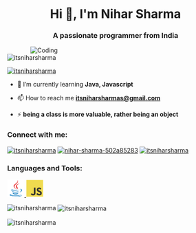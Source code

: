 <h1 align="center">Hi 👋, I'm Nihar Sharma</h1>
<h3 align="center">A passionate programmer from India</h3>
<img align="right" alt="Coding" width="450" src="https://cdn.dribbble.com/users/1162077/screenshots/3848914/programmer.gif">

<p align="left"> <img src="https://komarev.com/ghpvc/?username=itsniharsharma&label=Profile%20views&color=0e75b6&style=flat" alt="itsniharsharma" /> </p>

<p align="left"> <a href="https://twitter.com/itsniharsharma" target="blank"><img src="https://img.shields.io/twitter/follow/itsniharsharma?logo=twitter&style=for-the-badge" alt="itsniharsharma" /></a> </p>

- 🌱 I’m currently learning **Java, Javascript**

- 📫 How to reach me **itsniharsharmas@gmail.com**

- ⚡ **being a class is more valuable, rather being an object**

<h3 align="left">Connect with me:</h3>
<p align="left">
<a href="https://twitter.com/itsniharsharma" target="blank"><img align="center" src="https://raw.githubusercontent.com/rahuldkjain/github-profile-readme-generator/master/src/images/icons/Social/twitter.svg" alt="itsniharsharma" height="30" width="40" /></a>
<a href="https://linkedin.com/in/nihar-sharma-502a85283" target="blank"><img align="center" src="https://raw.githubusercontent.com/rahuldkjain/github-profile-readme-generator/master/src/images/icons/Social/linked-in-alt.svg" alt="nihar-sharma-502a85283" height="30" width="40" /></a>
<a href="https://instagram.com/itsniharsharma" target="blank"><img align="center" src="https://raw.githubusercontent.com/rahuldkjain/github-profile-readme-generator/master/src/images/icons/Social/instagram.svg" alt="itsniharsharma" height="30" width="40" /></a>
</p>

<h3 align="left">Languages and Tools:</h3>
<p align="left"> <a href="https://www.java.com" target="_blank" rel="noreferrer"> <img src="https://raw.githubusercontent.com/devicons/devicon/master/icons/java/java-original.svg" alt="java" width="40" height="40"/> </a> <a href="https://developer.mozilla.org/en-US/docs/Web/JavaScript" target="_blank" rel="noreferrer"> <img src="https://raw.githubusercontent.com/devicons/devicon/master/icons/javascript/javascript-original.svg" alt="javascript" width="40" height="40"/> </a> </p>

<p><img align="left" src="https://github-readme-stats.vercel.app/api/top-langs?username=itsniharsharma&show_icons=true&locale=en&layout=compact" alt="itsniharsharma" /></p>

<p>&nbsp;<img align="center" src="https://github-readme-stats.vercel.app/api?username=itsniharsharma&show_icons=true&locale=en" alt="itsniharsharma" /></p>

<p><img align="center" src="https://github-readme-streak-stats.herokuapp.com/?user=itsniharsharma&" alt="itsniharsharma" /></p>

